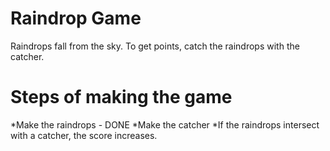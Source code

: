 Raindrop Game
=================

Raindrops fall from the sky. To get points, catch the raindrops with the catcher. 

Steps of making the game
===================================

*Make the raindrops - DONE
*Make the catcher
*If the raindrops intersect with a catcher, the score increases. 
